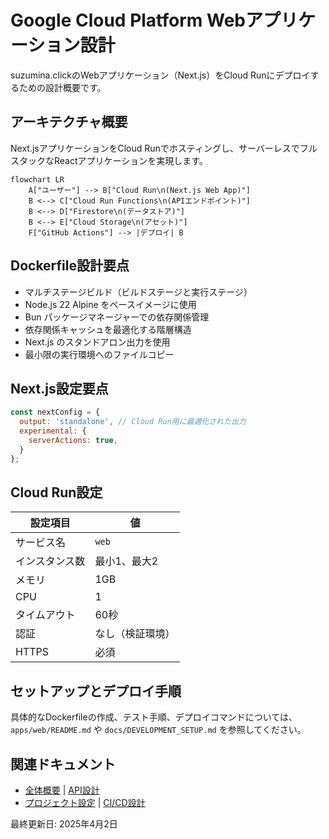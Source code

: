 # Google Cloud Platform Webアプリケーション設計

suzumina.clickのWebアプリケーション（Next.js）をCloud Runにデプロイするための設計概要です。

## アーキテクチャ概要

Next.jsアプリケーションをCloud Runでホスティングし、サーバーレスでフルスタックなReactアプリケーションを実現します。

```mermaid
flowchart LR
    A["ユーザー"] --> B["Cloud Run\n(Next.js Web App)"]
    B <--> C["Cloud Run Functions\n(APIエンドポイント)"]
    B <--> D["Firestore\n(データストア)"]
    B <--> E["Cloud Storage\n(アセット)"]
    F["GitHub Actions"] --> |デプロイ| B
```

## Dockerfile設計要点

- マルチステージビルド（ビルドステージと実行ステージ）
- Node.js 22 Alpine をベースイメージに使用
- Bun パッケージマネージャーでの依存関係管理
- 依存関係キャッシュを最適化する階層構造
- Next.js のスタンドアロン出力を使用
- 最小限の実行環境へのファイルコピー

## Next.js設定要点

```javascript
const nextConfig = {
  output: 'standalone', // Cloud Run用に最適化された出力
  experimental: {
    serverActions: true,
  }
};
```

## Cloud Run設定

| 設定項目 | 値 |
|---------|-----|
| サービス名 | `web` |
| インスタンス数 | 最小1、最大2 |
| メモリ | 1GB |
| CPU | 1 |
| タイムアウト | 60秒 |
| 認証 | なし（検証環境） |
| HTTPS | 必須 |

## セットアップとデプロイ手順

具体的なDockerfileの作成、テスト手順、デプロイコマンドについては、`apps/web/README.md` や `docs/DEVELOPMENT_SETUP.md` を参照してください。

## 関連ドキュメント

- [全体概要](GCP_OVERVIEW.md) | [API設計](GCP_CLOUD_RUN_FUNCTIONS.md)
- [プロジェクト設定](GCP_PROJECT_SETUP.md) | [CI/CD設計](GCP_CICD.md)

最終更新日: 2025年4月2日
